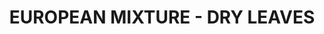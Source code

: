 ---
title: "EUROPEAN MIXTURE - DRY LEAVES"
price: "TBA"
desc: "Bez opisa"
img_path: "/assets/img/A.MIG-8410.jpg"
brand: AMMO
available: true
special_offer: false
soon: false
cat: "Diorame"
subcat: "DI-AMMO"
subsubcat: "Diorame-AMMO-LISCE"
---
